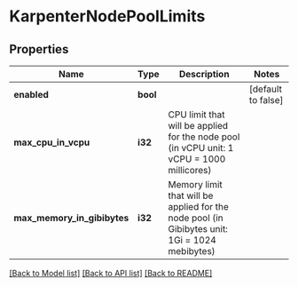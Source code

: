 # KarpenterNodePoolLimits

## Properties

Name | Type | Description | Notes
------------ | ------------- | ------------- | -------------
**enabled** | **bool** |  | [default to false]
**max_cpu_in_vcpu** | **i32** | CPU limit that will be applied for the node pool (in vCPU unit: 1 vCPU = 1000 millicores) | 
**max_memory_in_gibibytes** | **i32** | Memory limit that will be applied for the node pool (in Gibibytes unit: 1Gi = 1024 mebibytes) | 

[[Back to Model list]](../README.md#documentation-for-models) [[Back to API list]](../README.md#documentation-for-api-endpoints) [[Back to README]](../README.md)


